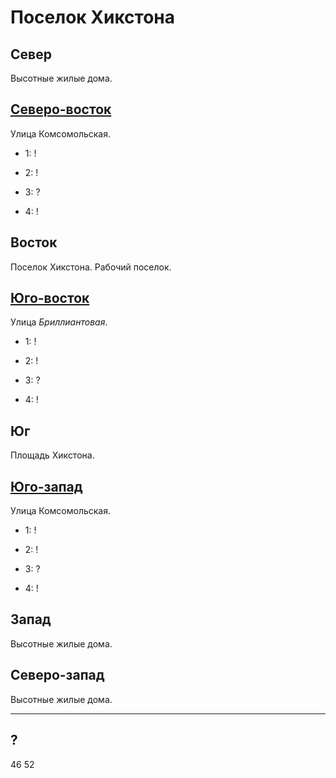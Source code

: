 # Поселок Хикстона

## Север

Высотные жилые дома.

## [Северо-восток](./510050.md)

Улица Комсомольская.

* 1:    !
* 2:    !

* 3:    ?
* 4:    !

## Восток

Поселок Хикстона. Рабочий поселок.

## [Юго-восток](./510070.md)

Улица *Бриллиантовая*.

* 1:    !
* 2:    !

* 3:    ?
* 4:    !

## Юг

Площадь Хикстона.

## [Юго-запад](./450065.md)

Улица Комсомольская.

* 1:    !
* 2:    !

* 3:    ?
* 4:    !

## Запад

Высотные жилые дома.

## Северо-запад

Высотные жилые дома.

----

## ?

46 52
